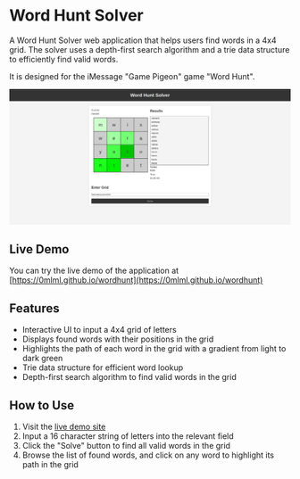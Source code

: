 # Word Hunt Solver

A Word Hunt Solver web application that helps users find words in a 4x4 grid. The solver uses a depth-first search algorithm and a trie data structure to efficiently find valid words.

It is designed for the iMessage "Game Pigeon" game "Word Hunt". 

![Screenshot of Word Hunt Solver](https://raw.githubusercontent.com/0mlml/wordhunt/main/img/screenshot.png)

## Live Demo

You can try the live demo of the application at [https://0mlml.github.io/wordhunt](https://0mlml.github.io/wordhunt)

## Features

- Interactive UI to input a 4x4 grid of letters
- Displays found words with their positions in the grid
- Highlights the path of each word in the grid with a gradient from light to dark green
- Trie data structure for efficient word lookup
- Depth-first search algorithm to find valid words in the grid

## How to Use

1. Visit the [live demo site](https://0mlml.github.io/wordhunt)
2. Input a 16 character string of letters into the relevant field
3. Click the "Solve" button to find all valid words in the grid
4. Browse the list of found words, and click on any word to highlight its path in the grid